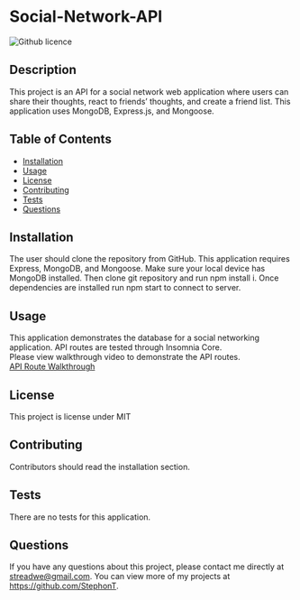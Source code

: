 # Social-Network-API
  ![Github licence](http://img.shields.io/badge/license-MIT-blue.svg)

  ## Description
  This project is an API for a social network web application where users can share their thoughts, react to friends’ thoughts, and create a friend list. This application uses MongoDB, Express.js, and Mongoose.

  ## Table of Contents
  * [Installation](#installation)
  * [Usage](#usage)
  * [License](#license)
  * [Contributing](#contributing)
  * [Tests](#tests)
  * [Questions](#questions)

  ## Installation
  The user should clone the repository from GitHub. This application requires Express, MongoDB, and Mongoose. Make sure your local device has MongoDB installed. Then clone git repository and run npm install i. Once dependencies are installed run npm start to connect to server.

  ## Usage
  This application demonstrates the database for a social networking application. API routes are tested through Insomnia Core.
  <br>
  Please view walkthrough video to demonstrate the API routes.
  <br>
  <a href="https://drive.google.com/file/d/1BLshUF2Kaor9Yv55qNW94GOuJ_MT5X9C/view">API Route Walkthrough</a>

  ## License
  This project is license under MIT

  ## Contributing
  Contributors should read the installation section.
  
  ## Tests
  There are no tests for this application.

  ## Questions
  If you have any questions about this project, please contact me directly at streadwe@gmail.com. You can view more of my projects at https://github.com/StephonT.